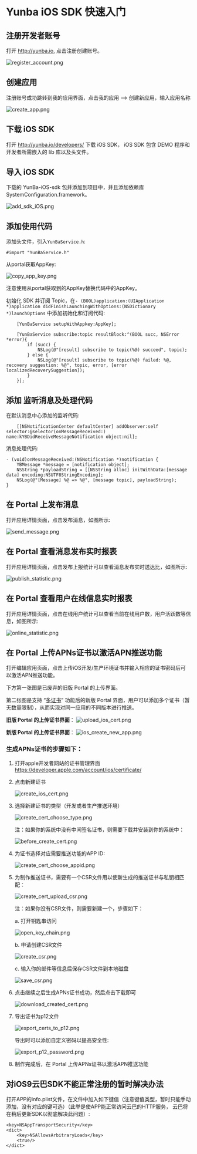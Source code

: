 # Yunba iOS SDK 快速入门
## 注册开发者账号
打开 <http://yunba.io>, 点击注册创建账号。  

![register_account.png](https://raw.githubusercontent.com/yunba/docs/master/image/register_account.png)

## 创建应用
注册账号成功跳转到我的应用界面，点击我的应用 --> 创建新应用，输入应用名称  

![create_app.png](https://raw.githubusercontent.com/yunba/docs/master/image/create_app.png)

## 下载 iOS SDK

打开 <http://yunba.io/developers/> 下载 iOS SDK， iOS SDK 包含 DEMO 程序和开发者所需嵌入的 lib 库以及头文件。  

## 导入 iOS SDK

下载的 YunBa-iOS-sdk 包并添加到项目中，并且添加依赖库SystemConfiguration.framework。  

![add_sdk_iOS.png](https://raw.githubusercontent.com/yunba/docs/master/image/add_sdk_iOS.png)

## 添加使用代码

添加头文件，引入`YunBaService.h`:  

```objective_c
#import "YunBaService.h"
```

从portal获取AppKey:  

![copy_app_key.png](https://raw.githubusercontent.com/yunba/docs/master/image/copy_app_key.png)

<aside class="notice">注意使用从portal获取到的AppKey替换代码中的AppKey。</aside>

初始化 SDK 并订阅 Topic，在`- (BOOL)application:(UIApplication *)application didFinishLaunchingWithOptions:(NSDictionary *)launchOptions` 中添加初始化和订阅代码:  

```objective_c
    [YunBaService setupWithAppkey:AppKey];

    [YunBaService subscribe:topic resultBlock:^(BOOL succ, NSError *error){
        if (succ) {
            NSLog(@"[result] subscribe to topic(%@) succeed", topic);
        } else {
            NSLog(@"[result] subscribe to topic(%@) failed: %@, recovery suggestion: %@", topic, error, [error localizedRecoverySuggestion]);
        }
    }];
```

## 添加 监听消息及处理代码
在默认消息中心添加的监听代码:  

```objective_c
    [[NSNotificationCenter defaultCenter] addObserver:self selector:@selector(onMessageReceived:) name:kYBDidReceiveMessageNotification object:nil];
```

消息处理代码:  

```objective_c
- (void)onMessageReceived:(NSNotification *)notification {
    YBMessage *message = [notification object];
    NSString *payloadString = [[NSString alloc] initWithData:[message data] encoding:NSUTF8StringEncoding];
    NSLog(@"[Message] %@ => %@", [message topic], payloadString);
}
```

## 在 Portal 上发布消息

打开应用详情页面，点击发布消息，如图所示:  

![send_message.png](https://raw.githubusercontent.com/yunba/docs/master/image/send_message.png)

## 在 Portal 查看消息发布实时报表

打开应用详情页面，点击发布上报统计可以查看消息发布实时送达比，如图所示:  

![publish_statistic.png](https://raw.githubusercontent.com/yunba/docs/master/image/publish_statistic.png)

## 在 Portal 查看用户在线信息实时报表

打开应用详情页面，点击在线用户统计可以查看当前在线用户数，用户活跃数等信息，如图所示:  

![online_statistic.png](https://raw.githubusercontent.com/yunba/docs/master/image/online_statistic.png)

## 在 Portal 上传APNs证书以激活APN推送功能

打开编辑应用页面，点击上传iOS开发/生产环境证书并输入相应的证书密码后可以激活APN推送功能。

下方第一张图是已废弃的旧版 Portal 的上传界面。

第二张图是支持 “[多证书](https://github.com/yunba/kb/blob/master/%E5%A4%9A%E8%AF%81%E4%B9%A6.md)” 功能后的新版 Portal 界面，用户可以添加多个证书（暂无数量限制），从而实现对同一应用的不同版本进行推送。

**旧版 Portal 的上传证书界面**：
![upload_ios_cert.png](https://raw.githubusercontent.com/yunba/docs/master/image/upload_ios_cert.png)

**新版 Portal 的上传证书界面**：
![ios_create_new_app.png](https://raw.githubusercontent.com/yunba/docs/master/image/for_quickstart/ios_create_new_app.png)

### 生成APNs证书的步骤如下：
1. 打开apple开发者网站的证书管理界面<https://developer.apple.com/account/ios/certificate/>  

2. 点击新建证书  

	![create_ios_cert.png](https://raw.githubusercontent.com/yunba/docs/master/image/create_ios_cert.png)

3. 选择新建证书的类型（开发或者生产推送环境）

	![create_cert_choose_type.png](https://raw.githubusercontent.com/yunba/docs/master/image/create_cert_choose_type.png)

	注：如果你的系统中没有中间签名证书，则需要下载并安装到你的系统中：  

	![before_create_cert.png](https://raw.githubusercontent.com/yunba/docs/master/image/before_create_cert.png)

4. 为证书选择对应需要推送功能的APP ID:  

	![create_cert_choose_appid.png](https://raw.githubusercontent.com/yunba/docs/master/image/create_cert_choose_appid.png)

5. 为制作推送证书，需要有一个CSR文件用以使新生成的推送证书与私钥相匹配：

	![create_cert_upload_csr.png](https://raw.githubusercontent.com/yunba/docs/master/image/create_cert_upload_csr.png)
	
	注：如果你没有CSR文件，则需要新建一个，步骤如下：  

	a. 打开钥匙串访问  

	![open_key_chain.png](https://raw.githubusercontent.com/yunba/docs/master/image/open_key_chain.png)
	
	b. 申请创建CSR文件  

	![create_csr.png](https://raw.githubusercontent.com/yunba/docs/master/image/create_csr.png)
	
	c. 输入你的邮件等信息后保存CSR文件到本地磁盘  

	![save_csr.png](https://raw.githubusercontent.com/yunba/docs/master/image/save_csr.png)

6. 点击继续之后生成APNs证书成功，然后点击下载即可  

	![download_created_cert.png](https://raw.githubusercontent.com/yunba/docs/master/image/download_created_cert.png)
7. 导出证书为p12文件

	![export_certs_to_p12.png](https://raw.githubusercontent.com/yunba/docs/master/image/export_certs_to_p12.png)

	导出时可以添加自定义密码以提高安全性:

	![export_p12_password.png](https://raw.githubusercontent.com/yunba/docs/master/image/export_p12_password.png)

8. 制作完成后，在 Portal 上传APNs证书以激活APN推送功能
	
## 对iOS9云巴SDK不能正常注册的暂时解决办法

打开APP的info.plist文件，在文件中加入如下键值（注意键值类型，暂时只能手动添加，没有对应的键可选）（此举是使APP能正常访问云巴的HTTP服务， 云巴将在稍后更新SDK以彻底解决此问题）:  

```
<key>NSAppTransportSecurity</key>
<dict>
    <key>NSAllowsArbitraryLoads</key>
    <true/>
</dict>
```

